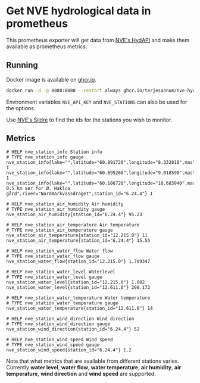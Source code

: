 # Get NVE hydrological data in prometheus

This prometheus exporter will get data from [NVE's HydAPI](https://hydapi.nve.no/) and make them available as prometheus metrics.

## Running

Docker image is available on [ghcr.io](https://github.com/terjesannum/nve-hydapi-exporter/pkgs/container/nve-hydapi-exporter).

```sh
docker run -d -p 8080:8080 --restart always ghcr.io/terjesannum/nve-hydapi-exporter:5 --key ... --stations 12.215.0,12.611.0 --interval 10 --max-age 24
```

Environment variables `NVE_API_KEY` and `NVE_STATIONS` can also be used for the options.

Use [NVE's Sildre](https://sildre.nve.no/) to find the ids for the stations you wish to monitor.

## Metrics

```
# HELP nve_station_info Station info
# TYPE nve_station_info gauge
nve_station_info{lake="",latitude="60.891720",longitude="8.332810",masl="900",name="Storeskar",river="Hemsil",station_id="12.215.0"} 1
nve_station_info{lake="",latitude="60.695260",longitude="9.018590",masl="211",name="Liaåni",river="Hallingdalsvassdrage",station_id="12.611.0"} 1
nve_station_info{lake="",latitude="60.106720",longitude="10.683940",masl="372",name="Hakkloa, 0.5 km sør for Ø. Hakloa gård",river="Nordmarkvassdraget",station_id="6.24.4"} 1

# HELP nve_station_air_humidity Air humidity
# TYPE nve_station_air_humidity gauge
nve_station_air_humidity{station_id="6.24.4"} 95.23

# HELP nve_station_air_temperature Air temperature
# TYPE nve_station_air_temperature gauge
nve_station_air_temperature{station_id="12.215.0"} 11
nve_station_air_temperature{station_id="6.24.4"} 15.55

# HELP nve_station_water_flow Water flow
# TYPE nve_station_water_flow gauge
nve_station_water_flow{station_id="12.215.0"} 1.709347

# HELP nve_station_water_level Waterlevel
# TYPE nve_station_water_level gauge
nve_station_water_level{station_id="12.215.0"} 1.082
nve_station_water_level{station_id="12.611.0"} 208.172

# HELP nve_station_water_temperature Water temperature
# TYPE nve_station_water_temperature gauge
nve_station_water_temperature{station_id="12.611.0"} 14

# HELP nve_station_wind_direction Wind direction
# TYPE nve_station_wind_direction gauge
nve_station_wind_direction{station_id="6.24.4"} 52

# HELP nve_station_wind_speed Wind speed
# TYPE nve_station_wind_speed gauge
nve_station_wind_speed{station_id="6.24.4"} 1.2
```

Note that what metrics that are available from different stations varies.
Currently **water level**, **water flow**, **water temperature**, **air humidity**, **air temperature**, **wind direction** and **wind speed** are supported.

